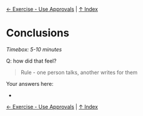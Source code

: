 [← Exercise - Use Approvals](exercise-use-approvals.md) | [↑ Index](index.md)

# Conclusions

*Timebox: 5-10 minutes*

Q: how did that feel?

> Rule - one person talks, another writes for them

Your answers here:

-

[← Exercise - Use Approvals](exercise-use-approvals.md) | [↑ Index](index.md)
